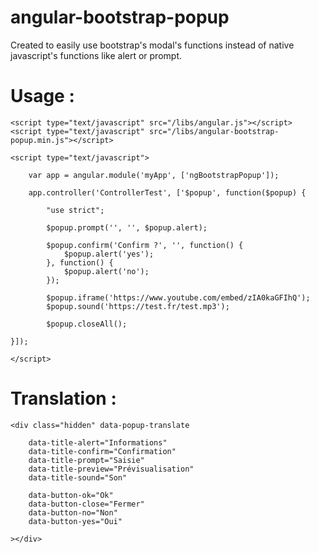 angular-bootstrap-popup
=========

Created to easily use bootstrap's modal's functions instead of native javascript's functions like alert or prompt.

Usage :
==========

	<script type="text/javascript" src="/libs/angular.js"></script>
	<script type="text/javascript" src="/libs/angular-bootstrap-popup.min.js"></script>
	
	<script type="text/javascript">
	
		var app = angular.module('myApp', ['ngBootstrapPopup']);
		
		app.controller('ControllerTest', ['$popup', function($popup) {
		
			"use strict";

			$popup.prompt('', '', $popup.alert);

			$popup.confirm('Confirm ?', '', function() {
				$popup.alert('yes');
			}, function() {
				$popup.alert('no');
			});

			$popup.iframe('https://www.youtube.com/embed/zIA0kaGFIhQ');
			$popup.sound('https://test.fr/test.mp3');

			$popup.closeAll();

	}]);

	</script>


Translation :
==========

	<div class="hidden" data-popup-translate

		data-title-alert="Informations"
		data-title-confirm="Confirmation"
		data-title-prompt="Saisie"
		data-title-preview="Prévisualisation"
		data-title-sound="Son"

		data-button-ok="Ok"
		data-button-close="Fermer"
		data-button-no="Non"
		data-button-yes="Oui"

	></div>